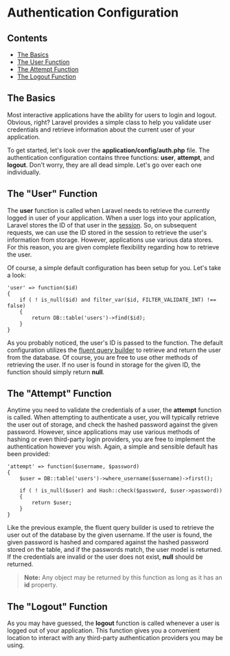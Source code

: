 # Authentication Configuration

## Contents

- [The Basics](#the-basics)
- [The User Function](#user)
- [The Attempt Function](#attempt)
- [The Logout Function](#logout)

<a name="the-basics"></a>
## The Basics

Most interactive applications have the ability for users to login and logout. Obvious, right? Laravel provides a simple class to help you validate user credentials and retrieve information about the current user of your application.

To get started, let's look over the **application/config/auth.php** file. The authentication configuration contains three functions: **user**, **attempt**, and **logout**. Don't worry, they are all dead simple. Let's go over each one individually.

<a name="user"></a>
## The "User" Function

The **user** function is called when Laravel needs to retrieve the currently logged in user of your application. When a user logs into your application, Laravel stores the ID of that user in the [session](/docs/session/config). So, on subsequent requests, we can use the ID stored in the session to retrieve the user's information from storage. However, applications use various data stores. For this reason, you are given complete flexibility regarding how to retrieve the user.

Of course, a simple default configuration has been setup for you. Let's take a look:

	'user' => function($id)
	{
		if ( ! is_null($id) and filter_var($id, FILTER_VALIDATE_INT) !== false)
		{
			return DB::table('users')->find($id);
		}
	}

As you probably noticed, the user's ID is passed to the function. The default configuration utilizes the [fluent query builder](/docs/database/fluent) to retrieve and return the user from the database. Of course, you are free to use other methods of retrieving the user. If no user is found in storage for the given ID, the function should simply return **null**.

<a name="attempt"></a>
## The "Attempt" Function

Anytime you need to validate the credentials of a user, the **attempt** function is called. When attempting to authenticate a user, you will typically retrieve the user out of storage, and check the hashed password against the given password. However, since applications may use various methods of hashing or even third-party login providers, you are free to implement the authentication however you wish. Again, a simple and sensible default has been provided:

	'attempt' => function($username, $password)
	{
		$user = DB::table('users')->where_username($username)->first();

		if ( ! is_null($user) and Hash::check($password, $user->password))
		{
			return $user;
		}
	}

Like the previous example, the fluent query builder is used to retrieve the user out of the database by the given username. If the user is found, the given password is hashed and compared against the hashed password stored on the table, and if the passwords match, the user model is returned. If the credentials are invalid or the user does not exist, **null** should be returned.

> **Note:** Any object may be returned by this function as long as it has an **id** property.

<a name="logout"></a>
## The "Logout" Function

As you may have guessed, the **logout** function is called whenever a user is logged out of your application. This function gives you a convenient location to interact with any third-party authentication providers you may be using.
